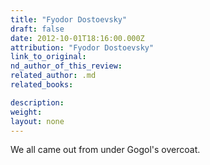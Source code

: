 ```yaml
---
title: "Fyodor Dostoevsky"
draft: false
date: 2012-10-01T18:16:00.000Z
attribution: "Fyodor Dostoevsky"
link_to_original:
nd_author_of_this_review:
related_author: .md
related_books:

description:
weight:
layout: none
---
```

We all came out from under Gogol's overcoat.

